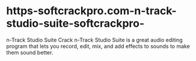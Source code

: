 # https-softcrackpro.com-n-track-studio-suite-softcrackpro-
n-Track Studio Suite Crack  n-Track Studio Suite is a great audio editing program that lets you record, edit, mix, and add effects to sounds to make them sound better.
